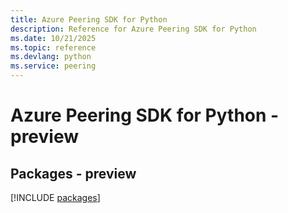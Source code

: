 ```yaml
---
title: Azure Peering SDK for Python
description: Reference for Azure Peering SDK for Python
ms.date: 10/21/2025
ms.topic: reference
ms.devlang: python
ms.service: peering
---
```

# Azure Peering SDK for Python - preview
## Packages - preview
[!INCLUDE [packages](peering-index.md)]